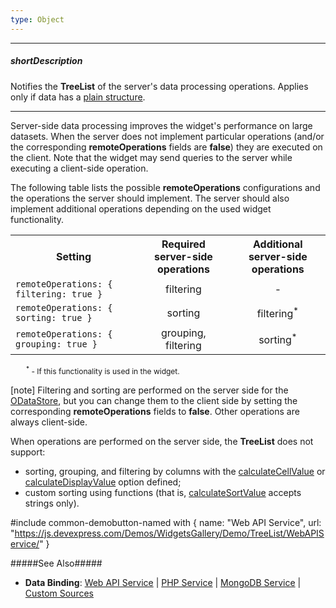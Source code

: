 ```yaml
---
type: Object
---
```

---
##### shortDescription
Notifies the **TreeList** of the server's data processing operations. Applies only if data has a [plain structure](/api-reference/10%20UI%20Widgets/dxTreeList/1%20Configuration/dataStructure.md '/Documentation/ApiReference/UI_Widgets/dxTreeList/Configuration/#dataStructure').

---
Server-side data processing improves the widget's performance on large datasets. When the server does not implement particular operations (and/or the corresponding **remoteOperations** fields are **false**) they are executed on the client. Note that the widget may send queries to the server while executing a client-side operation.

The following table lists the possible **remoteOperations** configurations and the operations the server should implement. The server should also implement additional operations depending on the used widget functionality. 

<div class="simple-table">
<table style="text-align:center">
 <tr>
    <th>Setting</th>
    <th>Required server-side operations</th>
    <th>Additional server-side operations</th>
 </tr>
  <tr>
    <td style="text-align:left; font-style:normal"><code>remoteOperations: { filtering: true }</code></td>
    <td>filtering</td>
    <td>-</td>
 </tr>
 <tr>
    <td style="text-align:left; font-style:normal"><code>remoteOperations: { sorting: true }</code></td>
    <td>sorting</td>
    <td>filtering<sup>*</sup></td>
 </tr>
 <tr>
    <td style="text-align:left; font-style:normal"><code>remoteOperations: { grouping: true }</code></td>
    <td>grouping, filtering</td>
    <td>sorting<sup>*</sup></td>
 </tr>
</table>
</div>

<div style="font-size:12px;margin-bottom:10px;margin-left:25px">
    <sup>*</sup> - If this functionality is used in the widget.<br />
</div>

[note] Filtering and sorting are performed on the server side for the [ODataStore](/concepts/05%20Widgets/TreeList/05%20Data%20Binding/030%20OData%20Service.md '/Documentation/Guide/Widgets/TreeList/Data_Binding/OData_Service/'), but you can change them to the client side by setting the corresponding **remoteOperations** fields to **false**. Other operations are always client-side.

When operations are performed on the server side, the **TreeList** does not support:

- sorting, grouping, and filtering by columns with the [calculateCellValue](/api-reference/10%20UI%20Widgets/dxTreeList/1%20Configuration/columns/calculateCellValue.md '/Documentation/ApiReference/UI_Widgets/dxTreeList/Configuration/columns/#calculateCellValue') or [calculateDisplayValue](/api-reference/10%20UI%20Widgets/GridBase/1%20Configuration/columns/calculateDisplayValue.md '/Documentation/ApiReference/UI_Widgets/dxTreeList/Configuration/columns/#calculateDisplayValue') option defined;
- custom sorting using functions (that is, [calculateSortValue](/api-reference/10%20UI%20Widgets/GridBase/1%20Configuration/columns/calculateSortValue.md '/Documentation/ApiReference/UI_Widgets/dxTreeList/Configuration/columns/#calculateSortValue') accepts strings only).

#include common-demobutton-named with {
    name: "Web API Service",
    url: "https://js.devexpress.com/Demos/WidgetsGallery/Demo/TreeList/WebAPIService/"
}

#####See Also#####
- **Data Binding**: [Web API Service](/concepts/05%20Widgets/TreeList/05%20Data%20Binding/026%20Web%20API%20Service.md '/Documentation/Guide/Widgets/TreeList/Data_Binding/Web_API_Service/') | [PHP Service](/concepts/05%20Widgets/TreeList/05%20Data%20Binding/027%20PHP%20Service.md '/Documentation/Guide/Widgets/TreeList/Data_Binding/PHP_Service/') | [MongoDB Service](/concepts/05%20Widgets/TreeList/05%20Data%20Binding/028%20MongoDB%20Service.md '/Documentation/Guide/Widgets/TreeList/Data_Binding/MongoDB_Service/') | [Custom Sources](/concepts/05%20Widgets/TreeList/05%20Data%20Binding/035%20Custom%20Sources '/Documentation/Guide/Widgets/TreeList/Data_Binding/Custom_Sources/')